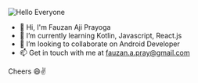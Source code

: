 ![Hello Everyone](https://i.ibb.co/GVm5YKr/1500x500.jpg)

- 🤗 Hi, I'm Fauzan Aji Prayoga
- 🌱 I’m currently learning Kotlin, Javascript, React.js
- 👯 I’m looking to collaborate on Android Developer
- 📫 Get in touch with me at fauzan.a.pray@gmail.com

Cheers 😄✌
